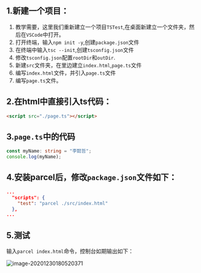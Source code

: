 ## 1.新建一个项目：

1. 教学需要，这里我们重新建立一个项目`TSTest`,在桌面新建立一个文件夹，然后在`VSCode`中打开。
2. 打开终端，输入`npm init -y`,创建`package.json`文件
3. 在终端中输入`tsc --init`,创建`tsconfig.json`文件
4. 修改`tsconfig.json`配置`rootDir`和`outDir`.
5. 新建`src`文件夹，在里边建立`index.html`,`page.ts`文件
6. 编写`index.html`文件，并引入`page.ts`文件
7. 编写`page.ts`文件。

## 2.在html中直接引入ts代码：

```html
<script src="./page.ts"></script>
```

## 3.`page.ts`中的代码

```typescript
const myName: string = "李懿哲";
console.log(myName);
```

## 4.安装parcel后，修改`package.json`文件如下：

```json
...
  "scripts": {
    "test": "parcel ./src/index.html"
  },
...
```

## 5.测试

输入`parcel index.html`命令，控制台如期输出如下：

![image-20201230180520371](https://tva1.sinaimg.cn/large/0081Kckwly1gm61i3s4b1j30fh08z0t0.jpg)

